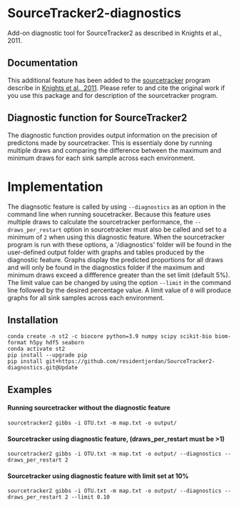 # SourceTracker2-diagnostics
Add-on diagnostic tool for SourceTracker2 as described in Knights et al., 2011. 
## Documentation
This additional feature has been added to the [sourcetracker](https://github.com/biota/sourcetracker2) program describe in [Knights et al., 2011](http://www.ncbi.nlm.nih.gov/pubmed/21765408). Please refer to and cite the original work if you use this package and for description of the sourcetracker program.
## Diagnostic function for SourceTracker2
The diagnostic function provides output information on the precision of predictons made by sourcetracker. This is essentialy done by running multiple draws and comparing the difference between the maximum and minimum draws for each sink sample across each environment. 
# Implementation
The diagnsotic feature is called by using ```--diagnostics``` as an option in the command line when running soucetracker. Because this feature uses multiple draws to calculate the sourcetracker performance, the ```--draws_per_restart``` option in sourcetracker must also be called and set to a minimum of ```2``` when using this diagnostic feature.  When the sourcetracker program is run with these options, a '/diagnostics' folder will be found in the user-defined output folder with graphs and tables produced by the diagnostic feature. Graphs display the predicted proportions for all draws and will only be found in the diagnostics folder if the maximum and minimum draws exceed a diffference greater than the set limit (default 5%). The limit value can be changed by using the option ```--limit``` in the command line followed by the desired percentage value. A limit value of ```0``` will produce graphs for all sink samples across each environment.
## Installation
```
conda create -n st2 -c biocore python=3.9 numpy scipy scikit-bio biom-format h5py hdf5 seaborn
conda activate st2
pip install --upgrade pip
pip install git+https://github.com/residentjordan/SourceTracker2-diagnostics.git@Update
```
## Examples
#### Running sourcetracker without the diagnostic feature 
```
sourcetracker2 gibbs -i OTU.txt -m map.txt -o output/ 
```
#### Sourcetracker using diagnostic feature, (draws_per_restart must be >1)
```
sourcetracker2 gibbs -i OTU.txt -m map.txt -o output/ --diagnostics --draws_per_restart 2
```
#### Sourcetracker using diagnostic feature with limit set at 10%
```
sourcetracker2 gibbs -i OTU.txt -m map.txt -o output/ --diagnostics --draws_per_restart 2 --limit 0.10
```
